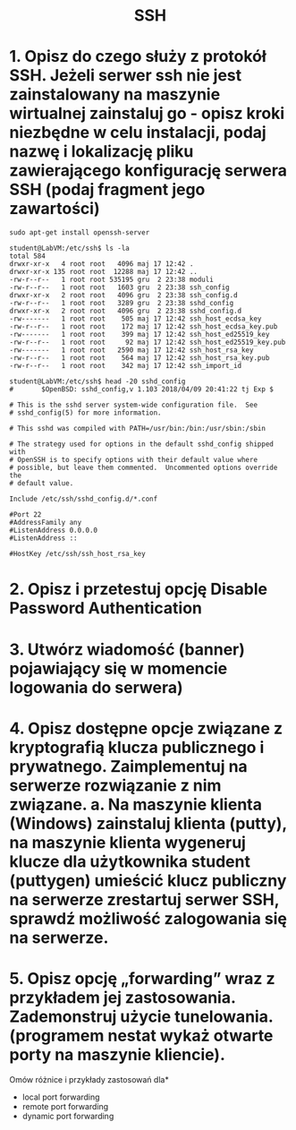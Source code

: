 <h1 align='center'>SSH</h1>

# 1. Opisz do czego służy z protokół SSH. Jeżeli serwer ssh nie jest zainstalowany na maszynie wirtualnej zainstaluj go - opisz kroki niezbędne w celu instalacji, podaj nazwę i lokalizację pliku zawierającego konfigurację serwera SSH (podaj fragment jego zawartości)
```
sudo apt-get install openssh-server
```
```
student@LabVM:/etc/ssh$ ls -la
total 584
drwxr-xr-x   4 root root   4096 maj 17 12:42 .
drwxr-xr-x 135 root root  12288 maj 17 12:42 ..
-rw-r--r--   1 root root 535195 gru  2 23:38 moduli
-rw-r--r--   1 root root   1603 gru  2 23:38 ssh_config
drwxr-xr-x   2 root root   4096 gru  2 23:38 ssh_config.d
-rw-r--r--   1 root root   3289 gru  2 23:38 sshd_config
drwxr-xr-x   2 root root   4096 gru  2 23:38 sshd_config.d
-rw-------   1 root root    505 maj 17 12:42 ssh_host_ecdsa_key
-rw-r--r--   1 root root    172 maj 17 12:42 ssh_host_ecdsa_key.pub
-rw-------   1 root root    399 maj 17 12:42 ssh_host_ed25519_key
-rw-r--r--   1 root root     92 maj 17 12:42 ssh_host_ed25519_key.pub
-rw-------   1 root root   2590 maj 17 12:42 ssh_host_rsa_key
-rw-r--r--   1 root root    564 maj 17 12:42 ssh_host_rsa_key.pub
-rw-r--r--   1 root root    342 maj 17 12:42 ssh_import_id
```
```
student@LabVM:/etc/ssh$ head -20 sshd_config
#       $OpenBSD: sshd_config,v 1.103 2018/04/09 20:41:22 tj Exp $

# This is the sshd server system-wide configuration file.  See
# sshd_config(5) for more information.

# This sshd was compiled with PATH=/usr/bin:/bin:/usr/sbin:/sbin

# The strategy used for options in the default sshd_config shipped with
# OpenSSH is to specify options with their default value where
# possible, but leave them commented.  Uncommented options override the
# default value.

Include /etc/ssh/sshd_config.d/*.conf

#Port 22
#AddressFamily any
#ListenAddress 0.0.0.0
#ListenAddress ::

#HostKey /etc/ssh/ssh_host_rsa_key

```
# 2. Opisz i przetestuj opcję Disable Password Authentication
# 3. Utwórz wiadomość (banner) pojawiający się w momencie logowania do serwera)
# 4. Opisz dostępne opcje związane z kryptografią klucza publicznego i prywatnego. Zaimplementuj na serwerze rozwiązanie z nim związane. a. Na maszynie klienta (Windows) zainstaluj klienta (putty), na maszynie klienta wygeneruj klucze dla użytkownika student (puttygen) umieścić klucz publiczny na serwerze zrestartuj serwer SSH, sprawdź możliwość zalogowania się na serwerze.
# 5. Opisz opcję „forwarding” wraz z przykładem jej zastosowania. Zademonstruj użycie tunelowania. (programem nestat wykaż otwarte porty na maszynie kliencie). 
Omów różnice i przykłady zastosowań dla*
- local port forwarding
- remote port forwarding
- dynamic port forwarding

